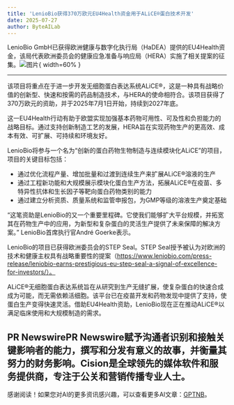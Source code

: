 ```yaml
---
title: 'LenioBio获得370万欧元EU4Health资金用于ALiCE®蛋白技术开发'
date: 2025-07-27
author: ByteAILab
---
```


LenioBio GmbH已获得欧洲健康与数字化执行局（HaDEA）提供的EU4Health资金，该局代表欧洲委员会的健康应急准备与响应局（HERA）实施了相关提案的征集。![图片](https://ai-techpark.com/wp-content/uploads/LenioBio.jpg){ width=60% }

---
该项目将重点在于进一步开发无细胞蛋白表达系统ALiCE®，这是一种具有战略价值的创新型、快速和按需的药品制造技术，与HERA的使命相符合。该项目获得了370万欧元的资助，并于2025年7月1日开始，持续到2027年底。

这一EU4Health行动有助于欧盟实现加强基本药物可用性、可及性和负担能力的战略目标。通过支持创新制造工艺的发展，HERA旨在实现药物生产的更高效、成本有效、可扩展、可持续和环境友好。

LenioBio将参与一个名为“创新的蛋白药物生物制造与连续模块化ALiCE”的项目，项目的关键目标包括：

- 通过优化流程产量、增加批量和过渡到连续生产来扩展ALiCE®溶液的生产
- 通过工程新功能和大规模展示模块化蛋白生产方法，拓展ALiCE®在疫苗、多特异性抗体和生长因子等靶向蛋白药物类别的能力
- 通过建立分析资质、质量系统和监管申报包，为GMP等级的溶液生产奠定基础

“这笔资助是LenioBio的又一个重要里程碑。它使我们能够扩大平台规模，并拓宽其在药物生产中的应用，为新型和复杂蛋白的灵活生产提供了未来保障的解决方案。” LenioBio首席执行官André Goerke表示。

LenioBio的项目已获得欧洲委员会的STEP Seal。STEP Seal授予被认为对欧洲的技术和健康主权具有战略重要性的提案（https://www.leniobio.com/press-release/leniobio-earns-prestigious-eu-step-seal-a-signal-of-excellence-for-investors/）。

ALiCE®无细胞蛋白表达系统旨在从研究到生产无缝扩展，使复杂蛋白的快速合成成为可能，而无需依赖活细胞。该平台已在疫苗开发和药物发现中提供了支持，使蛋白生产变得快速灵活。借助EU4Health资助，LenioBio现在正在推动ALiCE®以满足临床使用和大规模制造的需求。

PR NewswirePR Newswire赋予沟通者识别和接触关键影响者的能力，撰写和分发有意义的故事，并衡量其努力的财务影响。Cision是全球领先的媒体软件和服务提供商，专注于公关和营销传播专业人士。
---
感谢阅读！如果您对AI的更多资讯感兴趣，可以查看更多AI文章：[GPTNB](https://gptnb.com)。